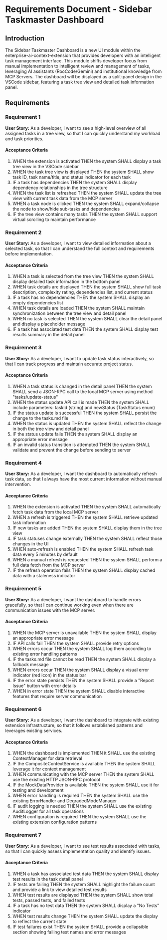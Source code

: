 # Requirements Document - Sidebar Taskmaster Dashboard

## Introduction

The Sidebar Taskmaster Dashboard is a new UI module within the enterprise-ai-context-extension that provides developers with an intelligent task management interface. This module shifts developer focus from manual implementation to intelligent review and management of tasks, leveraging AI assistants (RooCode/Gemini) and institutional knowledge from MCP Servers. The dashboard will be displayed as a split-panel design in the VSCode sidebar, featuring a task tree view and detailed task information panel.

## Requirements

### Requirement 1

**User Story:** As a developer, I want to see a high-level overview of all assigned tasks in a tree view, so that I can quickly understand my workload and task priorities.

#### Acceptance Criteria

1. WHEN the extension is activated THEN the system SHALL display a task tree view in the VSCode sidebar
2. WHEN the task tree view is displayed THEN the system SHALL show task ID, task name/title, and status indicator for each task
3. IF a task has dependencies THEN the system SHALL display dependency relationships in the tree structure
4. WHEN the task list is refreshed THEN the system SHALL update the tree view with current task data from the MCP server
5. WHEN a task node is clicked THEN the system SHALL expand/collapse the node to show/hide sub-tasks and dependencies
6. IF the tree view contains many tasks THEN the system SHALL support virtual scrolling to maintain performance

### Requirement 2

**User Story:** As a developer, I want to view detailed information about a selected task, so that I can understand the full context and requirements before implementation.

#### Acceptance Criteria

1. WHEN a task is selected from the tree view THEN the system SHALL display detailed task information in the bottom panel
2. WHEN task details are displayed THEN the system SHALL show full task description, complexity rating, dependencies list, and current status
3. IF a task has no dependencies THEN the system SHALL display an empty dependencies list
4. WHEN task details are loaded THEN the system SHALL maintain synchronization between the tree view and detail panel
5. WHEN no task is selected THEN the system SHALL clear the detail panel and display a placeholder message
6. IF a task has associated test data THEN the system SHALL display test results summary in the detail panel

### Requirement 3

**User Story:** As a developer, I want to update task status interactively, so that I can track progress and maintain accurate project status.

#### Acceptance Criteria

1. WHEN a task status is changed in the detail panel THEN the system SHALL send a JSON-RPC call to the local MCP server using method "tasks/update-status"
2. WHEN the status update API call is made THEN the system SHALL include parameters: taskId (string) and newStatus (TaskStatus enum)
3. IF the status update is successful THEN the system SHALL persist the change to the tasks.md file
4. WHEN the status is updated THEN the system SHALL reflect the change in both the tree view and detail panel
5. IF the status update fails THEN the system SHALL display an appropriate error message
6. IF an invalid status transition is attempted THEN the system SHALL validate and prevent the change before sending to server

### Requirement 4

**User Story:** As a developer, I want the dashboard to automatically refresh task data, so that I always have the most current information without manual intervention.

#### Acceptance Criteria

1. WHEN the extension is activated THEN the system SHALL automatically fetch task data from the local MCP server
2. WHEN a refresh is triggered THEN the system SHALL retrieve updated task information
3. IF new tasks are added THEN the system SHALL display them in the tree view
4. IF task statuses change externally THEN the system SHALL reflect those changes in the UI
5. WHEN auto-refresh is enabled THEN the system SHALL refresh task data every 5 minutes by default
6. WHEN a manual refresh is requested THEN the system SHALL perform a full data fetch from the MCP server
7. IF the refresh operation fails THEN the system SHALL display cached data with a staleness indicator

### Requirement 5

**User Story:** As a developer, I want the dashboard to handle errors gracefully, so that I can continue working even when there are communication issues with the MCP server.

#### Acceptance Criteria

1. WHEN the MCP server is unavailable THEN the system SHALL display an appropriate error message
2. IF API calls fail THEN the system SHALL provide retry options
3. WHEN errors occur THEN the system SHALL log them according to existing error handling patterns
4. IF the tasks.md file cannot be read THEN the system SHALL display a fallback message
5. WHEN errors occur THEN the system SHALL display a visual error indicator (red icon) in the status bar
6. IF the error state persists THEN the system SHALL provide a "Report Issue" button with error details
7. WHEN in error state THEN the system SHALL disable interactive features that require server communication

### Requirement 6

**User Story:** As a developer, I want the dashboard to integrate with existing extension infrastructure, so that it follows established patterns and leverages existing services.

#### Acceptance Criteria

1. WHEN the dashboard is implemented THEN it SHALL use the existing ContextManager for data retrieval
2. IF the CompositeContextService is available THEN the system SHALL leverage it for context management
3. WHEN communicating with the MCP server THEN the system SHALL use the existing HTTP JSON-RPC protocol
4. IF the MockDataProvider is available THEN the system SHALL use it for testing and development
5. WHEN error handling is required THEN the system SHALL use the existing ErrorHandler and DegradedModeManager
6. IF audit logging is needed THEN the system SHALL use the existing AuditLogger for all task operations
7. WHEN configuration is required THEN the system SHALL use the existing extension configuration patterns

### Requirement 7

**User Story:** As a developer, I want to see test results associated with tasks, so that I can quickly assess implementation quality and identify issues.

#### Acceptance Criteria

1. WHEN a task has associated test data THEN the system SHALL display test results in the task detail panel
2. IF tests are failing THEN the system SHALL highlight the failure count and provide a link to view detailed test results
3. WHEN test results are displayed THEN the system SHALL show total tests, passed tests, and failed tests
4. IF a task has no test data THEN the system SHALL display a "No Tests" indicator
5. WHEN test results change THEN the system SHALL update the display to reflect the current state
6. IF test failures exist THEN the system SHALL provide a collapsible section showing failing test names and error messages
